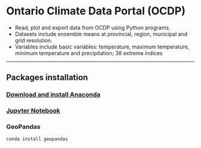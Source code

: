 # Ontario Climate Data Portal (OCDP)
>
* Read, plot and export data from OCDP using Python programs. 
* Datasets include ensemble means at provincial, region, municipal and grid resolution.
* Variables include basic variables: temperature, maximum temperature, minimum temperature and precipitation; 38 extreme indices
---

## Packages installation
### [Download and install Anaconda](https://www.anaconda.com/distribution/)

### [Jupyter Notebook](https://jupyter.readthedocs.io/en/latest/install.html)

### GeoPandas
```bash
conda install geopandas
```
